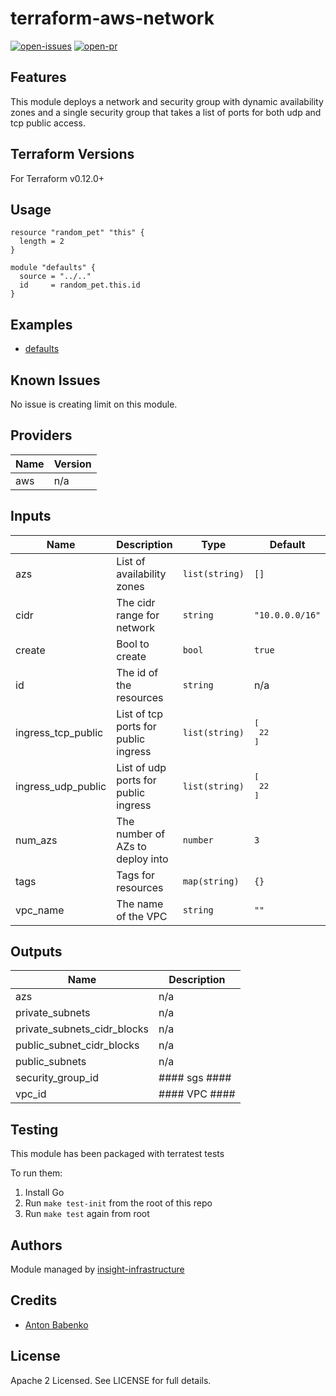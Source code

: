 # terraform-aws-network

[![open-issues](https://img.shields.io/github/issues-raw/insight-infrastructure/terraform-aws-network?style=for-the-badge)](https://github.com/insight-infrastructure/terraform-aws-network/issues)
[![open-pr](https://img.shields.io/github/issues-pr-raw/insight-infrastructure/terraform-aws-network?style=for-the-badge)](https://github.com/insight-infrastructure/terraform-aws-network/pulls)

## Features

This module deploys a network and security group with dynamic availability zones and a single security group 
that takes a list of ports for both udp and tcp public access. 

## Terraform Versions

For Terraform v0.12.0+

## Usage

```hcl-terraform
resource "random_pet" "this" {
  length = 2
}

module "defaults" {
  source = "../.."
  id     = random_pet.this.id
}
```
## Examples

- [defaults](https://github.com/insight-infrastructure/terraform-aws-network/tree/master/examples/defaults)

## Known  Issues
No issue is creating limit on this module.

<!-- BEGINNING OF PRE-COMMIT-TERRAFORM DOCS HOOK -->
## Providers

| Name | Version |
|------|---------|
| aws | n/a |

## Inputs

| Name | Description | Type | Default | Required |
|------|-------------|------|---------|:-----:|
| azs | List of availability zones | `list(string)` | `[]` | no |
| cidr | The cidr range for network | `string` | `"10.0.0.0/16"` | no |
| create | Bool to create | `bool` | `true` | no |
| id | The id of the resources | `string` | n/a | yes |
| ingress\_tcp\_public | List of tcp ports for public ingress | `list(string)` | <pre>[<br>  22<br>]</pre> | no |
| ingress\_udp\_public | List of udp ports for public ingress | `list(string)` | <pre>[<br>  22<br>]</pre> | no |
| num\_azs | The number of AZs to deploy into | `number` | `3` | no |
| tags | Tags for resources | `map(string)` | `{}` | no |
| vpc\_name | The name of the VPC | `string` | `""` | no |

## Outputs

| Name | Description |
|------|-------------|
| azs | n/a |
| private\_subnets | n/a |
| private\_subnets\_cidr\_blocks | n/a |
| public\_subnet\_cidr\_blocks | n/a |
| public\_subnets | n/a |
| security\_group\_id | #### sgs #### |
| vpc\_id | #### VPC #### |

<!-- END OF PRE-COMMIT-TERRAFORM DOCS HOOK -->

## Testing
This module has been packaged with terratest tests

To run them:

1. Install Go
2. Run `make test-init` from the root of this repo
3. Run `make test` again from root

## Authors

Module managed by [insight-infrastructure](https://github.com/insight-infrastructure)

## Credits

- [Anton Babenko](https://github.com/antonbabenko)

## License

Apache 2 Licensed. See LICENSE for full details.